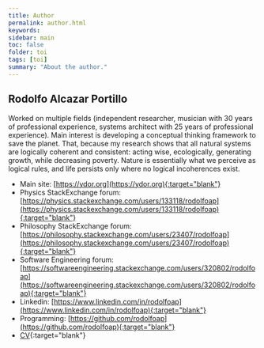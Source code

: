 ```yaml
---
title: Author
permalink: author.html
keywords:
sidebar: main
toc: false
folder: toi
tags: [toi]
summary: "About the author."
---
```


## Rodolfo Alcazar Portillo

Worked on multiple fields (independent researcher, musician with 30 years of professional experience, systems architect with 25 years of professional experience). Main interest is developing a conceptual thinking framework to save the planet. That, because my research shows that all natural systems are logically coherent and consistent: acting wise, ecologically, generating growth, while decreasing poverty. Nature is essentially what we perceive as logical rules, and life persists only where no logical incoherences exist.

* Main site: [https://ydor.org](https://ydor.org){:target="blank"}
* Physics StackExchange forum: [https://physics.stackexchange.com/users/133118/rodolfoap](https://physics.stackexchange.com/users/133118/rodolfoap){:target="blank"}
* Philosophy StackExchange forum: [https://philosophy.stackexchange.com/users/23407/rodolfoap](https://philosophy.stackexchange.com/users/23407/rodolfoap){:target="blank"}
* Software Engineering forum: [https://softwareengineering.stackexchange.com/users/320802/rodolfoap](https://softwareengineering.stackexchange.com/users/320802/rodolfoap){:target="blank"}
* Linkedin: [https://www.linkedin.com/in/rodolfoap](https://www.linkedin.com/in/rodolfoap){:target="blank"}
* Programming: [https://github.com/rodolfoap](https://github.com/rodolfoap){:target="blank"}
* [CV](https://docs.google.com/viewer?url=https://ydor.org/data/rodolfoap.pdf){:target="blank"}
